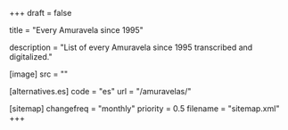 +++
draft = false

title = "Every Amuravela since 1995"

description = "List of every Amuravela since 1995 transcribed and digitalized."

[image]
    src = ""

[alternatives.es]
    code = "es"
    url = "/amuravelas/"

[sitemap]
  changefreq = "monthly"
  priority = 0.5
  filename = "sitemap.xml"
+++